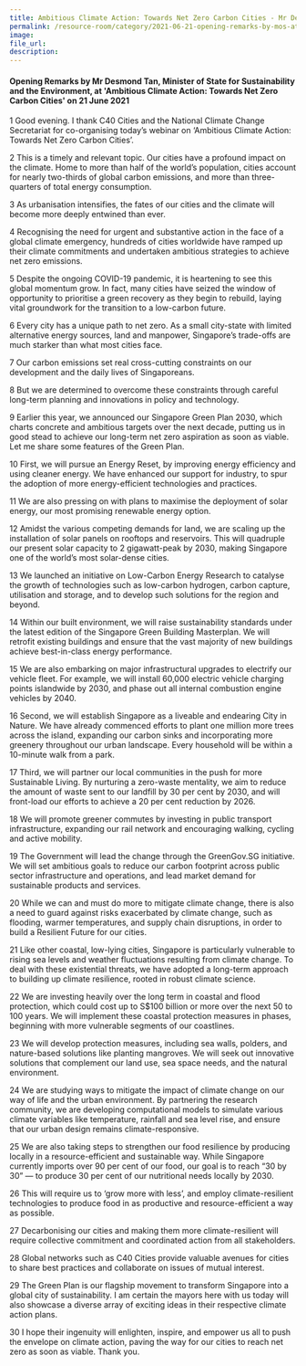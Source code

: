 ```yaml
---  
title: Ambitious Climate Action: Towards Net Zero Carbon Cities - Mr Desmond Tan  
permalink: /resource-room/category/2021-06-21-opening-remarks-by-mos-at-ambitious-climate-action/
image:  
file_url:  
description:  
---  
```


#### Opening Remarks by Mr Desmond Tan, Minister of State for Sustainability and the Environment, at 'Ambitious Climate Action: Towards Net Zero Carbon Cities' on 21 June 2021  

1 Good evening. I thank C40 Cities and the National Climate Change Secretariat for co-organising today’s webinar on ‘Ambitious Climate Action: Towards Net Zero Carbon Cities’.

2 This is a timely and relevant topic. Our cities have a profound impact on the climate. Home to more than half of the world’s population, cities account for nearly two-thirds of global carbon emissions, and more than three-quarters of total energy consumption. 

3 As urbanisation intensifies, the fates of our cities and the climate will become more deeply entwined than ever.

4 Recognising the need for urgent and substantive action in the face of a global climate emergency, hundreds of cities worldwide have ramped up their climate commitments and undertaken ambitious strategies to achieve net zero emissions. 

5 Despite the ongoing COVID-19 pandemic, it is heartening to see this global momentum grow. In fact, many cities have seized the window of opportunity to prioritise a green recovery as they begin to rebuild, laying vital groundwork for the transition to a low-carbon future.

6 Every city has a unique path to net zero. As a small city-state with limited alternative energy sources, land and manpower, Singapore’s trade-offs are much starker than what most cities face. 

7 Our carbon emissions set real cross-cutting constraints on our development and the daily lives of Singaporeans. 

8 But we are determined to overcome these constraints through careful long-term planning and innovations in policy and technology. 

9 Earlier this year, we announced our Singapore Green Plan 2030, which charts concrete and ambitious targets over the next decade, putting us in good stead to achieve our long-term net zero aspiration as soon as viable. Let me share some features of the Green Plan.

10 First, we will pursue an Energy Reset, by improving energy efficiency and using cleaner energy. We have enhanced our support for industry, to spur the adoption of more energy-efficient technologies and practices. 

11 We are also pressing on with plans to maximise the deployment of solar energy, our most promising renewable energy option. 

12 Amidst the various competing demands for land, we are scaling up the installation of solar panels on rooftops and reservoirs. This will quadruple our present solar capacity to 2 gigawatt-peak by 2030, making Singapore one of the world’s most solar-dense cities. 

13 We launched an initiative on Low-Carbon Energy Research to catalyse the growth of technologies such as low-carbon hydrogen, carbon capture, utilisation and storage, and to develop such solutions for the region and beyond. 

14 Within our built environment, we will raise sustainability standards under the latest edition of the Singapore Green Building Masterplan. We will retrofit existing buildings and ensure that the vast majority of new buildings achieve best-in-class energy performance.

15 We are also embarking on major infrastructural upgrades to electrify our vehicle fleet. For example, we will install 60,000 electric vehicle charging points islandwide by 2030, and phase out all internal combustion engine vehicles by 2040.

16 Second, we will establish Singapore as a liveable and endearing City in Nature. We have already commenced efforts to plant one million more trees across the island, expanding our carbon sinks and incorporating more greenery throughout our urban landscape. Every household will be within a 10-minute walk from a park. 

17 Third, we will partner our local communities in the push for more Sustainable Living. By nurturing a zero-waste mentality, we aim to reduce the amount of waste sent to our landfill by 30 per cent by 2030, and will front-load our efforts to achieve a 20 per cent reduction by 2026. 

18 We will promote greener commutes by investing in public transport infrastructure, expanding our rail network and encouraging walking, cycling and active mobility.

19 The Government will lead the change through the GreenGov.SG initiative. We will set ambitious goals to reduce our carbon footprint across public sector infrastructure and operations, and lead market demand for sustainable products and services.

20 While we can and must do more to mitigate climate change, there is also a need to guard against risks  exacerbated by climate change, such as flooding, warmer temperatures, and supply chain disruptions, in order to build a Resilient Future for our cities.

21 Like other coastal, low-lying cities, Singapore is particularly vulnerable to rising sea levels and weather fluctuations resulting from climate change. To deal with these existential threats, we have adopted a long-term approach to building up climate resilience, rooted in robust climate science.

22 We are investing heavily over the long term in coastal and flood protection, which could cost up to S$100 billion or more over the next 50 to 100 years. We will implement these coastal protection measures in phases, beginning with more vulnerable segments of our coastlines. 

23 We will develop protection measures, including sea walls, polders, and nature-based solutions like planting mangroves. We will seek out innovative solutions that complement our land use, sea space needs, and the natural environment. 

24 We are studying ways to mitigate the impact of climate change on our way of life and the urban environment. By partnering the research community, we are developing computational models to simulate various climate variables like temperature, rainfall and sea level rise, and ensure that our urban design remains climate-responsive. 

25 We are also taking steps to strengthen our food resilience by producing locally in a resource-efficient and sustainable way. While Singapore currently imports over 90 per cent of our food, our goal is to reach “30 by 30” — to produce 30 per cent of our nutritional needs locally by 2030. 

26 This will require us to ‘grow more with less’, and employ climate-resilient technologies to produce food in as productive and resource-efficient a way as possible. 

27 Decarbonising our cities and making them more climate-resilient will require collective commitment and coordinated action from all stakeholders. 

28 Global networks such as C40 Cities provide valuable avenues for cities to share best practices and collaborate on issues of mutual interest. 

29 The Green Plan is our flagship movement to transform Singapore into a global city of sustainability. I am certain the mayors here with us today will also showcase a diverse array of exciting ideas in their respective climate action plans. 

30 I hope their ingenuity will enlighten, inspire, and empower us all to push the envelope on climate action, paving the way for our cities to reach net zero as soon as viable. Thank you.
